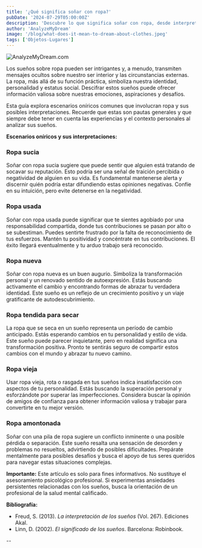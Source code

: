 ```yaml
---
title: '¿Qué significa soñar con ropa?'
pubDate: '2024-07-29T05:00:00Z'
description: 'Descubre lo que significa soñar con ropa, desde interpretaciones de ropa sucia hasta ropa nueva amontonada.'
author: 'AnalyzeMyDream'
image: '/blog/what-does-it-mean-to-dream-about-clothes.jpeg'
tags: ['Objetos-Lugares']
---
```


![AnalyzeMyDream.com](/blog/what-does-it-mean-to-dream-about-clothes.jpeg)


Los sueños sobre ropa pueden ser intrigantes y, a menudo, transmiten mensajes ocultos sobre nuestro ser interior y las circunstancias externas. La ropa, más allá de su función práctica, simboliza nuestra identidad, personalidad y estatus social. Descifrar estos sueños puede ofrecer información valiosa sobre nuestras emociones, aspiraciones y desafíos. 

Esta guía explora escenarios oníricos comunes que involucran ropa y sus posibles interpretaciones. Recuerde que estas son pautas generales y que siempre debe tener en cuenta las experiencias y el contexto personales al analizar sus sueños.

**Escenarios oníricos y sus interpretaciones:**

### Ropa sucia

Soñar con ropa sucia sugiere que puede sentir que alguien está tratando de socavar su reputación. Esto podría ser una señal de traición percibida o negatividad de alguien en su vida. Es fundamental mantenerse alerta y discernir quién podría estar difundiendo estas opiniones negativas. Confíe en su intuición, pero evite detenerse en la negatividad.

### Ropa usada

Soñar con ropa usada puede significar que te sientes agobiado por una responsabilidad compartida, donde tus contribuciones se pasan por alto o se subestiman. Puedes sentirte frustrado por la falta de reconocimiento de tus esfuerzos. Mantén tu positividad y concéntrate en tus contribuciones. El éxito llegará eventualmente y tu arduo trabajo será reconocido.

### Ropa nueva

Soñar con ropa nueva es un buen augurio. Simboliza la transformación personal y un renovado sentido de autoexpresión. Estás buscando activamente el cambio y encontrando formas de abrazar tu verdadera identidad. Este sueño es un reflejo de un crecimiento positivo y un viaje gratificante de autodescubrimiento.

### Ropa tendida para secar

La ropa que se seca en un sueño representa un período de cambio anticipado. Estás esperando cambios en tu personalidad y estilo de vida. Este sueño puede parecer inquietante, pero en realidad significa una transformación positiva. Pronto te sentirás seguro de compartir estos cambios con el mundo y abrazar tu nuevo camino. 

### Ropa vieja

Usar ropa vieja, rota o rasgada en tus sueños indica insatisfacción con aspectos de tu personalidad. Estás buscando la superación personal y esforzándote por superar las imperfecciones. Considera buscar la opinión de amigos de confianza para obtener información valiosa y trabajar para convertirte en tu mejor versión.

### Ropa amontonada

Soñar con una pila de ropa sugiere un conflicto inminente o una posible pérdida o separación. Este sueño resalta una sensación de desorden y problemas no resueltos, advirtiendo de posibles dificultades. Prepárate mentalmente para posibles desafíos y busca el apoyo de tus seres queridos para navegar estas situaciones complejas.

**Importante:** Este artículo es solo para fines informativos. No sustituye el asesoramiento psicológico profesional. Si experimentas ansiedades persistentes relacionadas con los sueños, busca la orientación de un profesional de la salud mental calificado. 

**Bibliografía:**

* Freud, S. (2013). *La interpretación de los sueños* (Vol. 267). Ediciones Akal.
* Linn, D. (2002). *El significado de los sueños*. Barcelona: Robinbook.

--